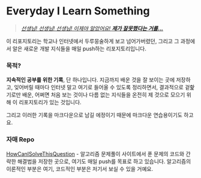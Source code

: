 # Everyday I Learn Something

> [*선생님! 선생님! 선생님! 이제야 알았어요! __제가 잘못했다는 거를...__*](https://youtu.be/ntceIB35OTg?t=191)

이 리포지토리는 학교나 인터넷에서 두루뭉술하게 보고 넘어가버렸던, 그리고 그 과정에서 알은 새로운 개발 지식들을 매일 push하는 리포지토리입니다.

### 목적?

**지속적인 공부를 위한 기록**, 단 하나입니다. 지금까지 배운 것을 잘 보이는 곳에 저장하고, 잊어버릴 때마다 인터넷 말고 여기로 들어올 수 있도록 정리하면서, 결과적으로 겉핥기로만 배운, 어쩌면 처음 보는 것이나 다름 없는 지식들을 온전히 제 것으로 모으기 위해 이 리포지토리가 있는 것입니다.

그리고 이러한 기록을 마크다운으로 남길 에정이기 때문에 마크다운 연습용이기도 하고요.

### 자매 Repo

[HowCanISolveThisQuestion](https://github.com/showmanlee/HowCanISolveThisQuestion) - 알고리즘 문제풀이 사이트에서 푼 문제의 코드와 간략한 해결법을 저장한 곳으로, 여기도 매일 push를 목표로 하고 있습니다. 알고리즘의 이론적인 부분은 여기, 코드적인 부분은 저기서 보실 수 있을 거예요.
